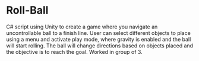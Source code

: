 # Roll-Ball
C# script using Unity to create a game where you navigate an uncontrollable ball to a finish line.  User can select different objects to place using a menu and activate play mode, where gravity is enabled and the ball will start rolling.  The ball will change directions based on objects placed and the objective is to reach the goal.  Worked in group of 3.
